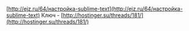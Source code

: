 [http://ejz.ru/64/настройка-sublime-text](http://ejz.ru/64/настройка-sublime-text)
Ключ - [http://hostinger.su/threads/181/](http://hostinger.su/threads/181/)
